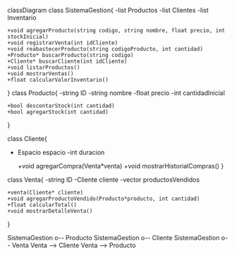 classDiagram
class SistemaGestion{
-list <producto> Productos
-list <cliente> Clientes
-list <inventario> Inventario

    +void agregarProducto(string codigo, string nombre, float precio, int stockInicial)
    +void registrarVenta(int idCliente)
    +void reabastecerProducto(string codigoProducto, int cantidad)
    +Producto* buscarProducto(string codigo)
    +Cliente* buscarCliente(int idCliente)
    +void listarProductos()
    +void mostrarVentas()
    +float calcularValorInventario()

}
class Producto{
-string ID
-string nombre
-float precio
-int cantidadInicial

    +bool descontarStock(int cantidad)
    +bool agregarStock(int cantidad)
}


class Cliente{
- Espacio espacio
-int duracion

    +void agregarCompra(Venta*venta)
    +void mostrarHistorialCompras()
}

class Venta{
-string ID
-Cliente cliente
-vector <Productos> productosVendidos

    +venta(Cliente* cliente)
    +void agregarProductoVendido(Producto*producto, int cantidad)
    +float calcularTotal()
    +void mostrarDetalleVenta()
}


SistemaGestion o-- Producto
SistemaGestion o-- Cliente
SistemaGestion o-- Venta
Venta --> Cliente
Venta --> Producto
